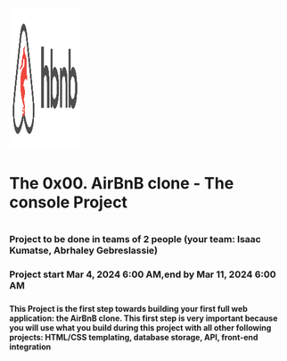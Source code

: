 
<img src ="./assets/hbnb_logo.png" width="128" height="256" />
<H1>The 0x00. AirBnB clone - The console Project<H1>
<H3>Project to be done in teams of 2 people (your team: Isaac Kumatse, Abrhaley Gebreslassie)<H3>
<H3>Project start Mar 4, 2024 6:00 AM,end by Mar 11, 2024 6:00 AM<H3>

<H4>This Project is the first step towards building your first full web application: the AirBnB clone. This first step is very important because you will use what you build during this project with all other following projects: HTML/CSS templating, database storage, API, front-end integration<H4>
